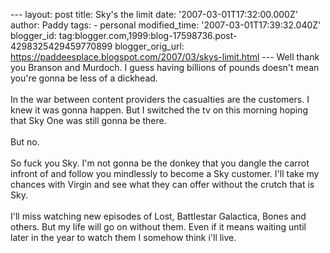 \-\-- layout: post title: Sky\'s the limit date:
\'2007-03-01T17:32:00.000Z\' author: Paddy tags: - personal
modified\_time: \'2007-03-01T17:39:32.040Z\' blogger\_id:
tag:blogger.com,1999:blog-17598736.post-4298325429459770899
blogger\_orig\_url:
https://paddeesplace.blogspot.com/2007/03/skys-limit.html \-\-- Well
thank you Branson and Murdoch. I guess having billions of pounds
doesn\'t mean you\'re gonna be less of a dickhead.\
\
In the war between content providers the casualties are the customers. I
knew it was gonna happen. But I switched the tv on this morning hoping
that Sky One was still gonna be there.\
\
But no.\
\
So fuck you Sky. I\'m not gonna be the donkey that you dangle the carrot
infront of and follow you mindlessly to become a Sky customer. I\'ll
take my chances with Virgin and see what they can offer without the
crutch that is Sky.\
\
I\'ll miss watching new episodes of Lost, Battlestar Galactica, Bones
and others. But my life will go on without them. Even if it means
waiting until later in the year to watch them I somehow think i\'ll
live.

